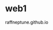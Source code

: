 <h1>web1</h1>
<a href="https://raffneptune.github.io" style="color: black; text-decoration: none;">raffneptune.github.io</a>
